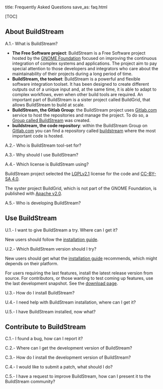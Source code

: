 title: Frequently Asked Questions
save_as: faq.html

[TOC]

## About BuildStream

A.1.- What is BuildStream?

* **The Free Software project**: BuildStream is a Free Software project hosted by the [GNOME Foundation](https://www.gnome.org/foundation/) focused on improving the continuous integration of complex systems and applications. The project aim to pay special attention to those developers and integrators who care about the maintainability of their projects during a long period of time. 
* **BuildStream, the toolset**: BuildStream is a powerful and flexible software integration toolset. It has been designed to create different outputs out of a unique input and, at the same time, it is able to adapt to complex workflows, even when other build tools are required. An important part of BuildStream is a sister project called BuildGrid, that allows BuildStream to build at scale.
* **BuildStream, the Gitlab Group**: the BuildStream project uses [Gitlab.com](https://gitlab.com) service to host the repositories and manage the project. To do so, a [Group called BuildStream](https://gitlab.com/BuildStream) was created.
* **buildstream, the code repository**: within the BuildStream Group on [Gitlab.com](https://gitlab.com/BuildStream) you can find a repository called [buildstream](https://gitlab.com/BuildStream/buildstream) where the most important code is hosted.

A.2.- Who is BuildStream tool-set for?


A.3.- Why should I use BuildStream?


A.4.- Which license is BuildStream using?

BuildStream project selected the [LGPLv2.1](https://gitlab.com/BuildStream/buildstream/blob/master/COPYING) license for the code and [CC-BY-SA 4.0](https://creativecommons.org/licenses/by-sa/4.0/).

The syster project BuildGrid, which is not part of the GNOME Foundation, is published with [Apache v2.0](https://gitlab.com/BuildGrid/buildgrid/blob/master/LICENSE).


A.5.- Who is developing BuildStream?


## Use BuildStream

U.1.- I want to give BuildStream a try. Where can I get it?

New users should follow the [installation guide]({filename}installation.md).

U.2.- Which BuildStream version should I try?

New users should get what the [installation guide]({filename}installation.md)
recommends, which might depends on their platform.

For users requiring the last features, install the latest release
version from source. For contributors, or those wanting to test coming
up features, use the last development snapshot. See the [download
page]({filename}download.md).

U.3.- How do I install BuildStream?

U.4.- I need help with BuildStream installation, where can I get it?

U.5.- I have BuildStream installed, now what?


## Contribute to BuildStream

C.1.- I found a bug, how can I report it?

C.2.- Where can I get the development version of BuildStream?

C.3.- How do I install the development version of BuildStream?

C.4.- I would like to submit a patch, what should I do?

C.5.- I have a request to improve BuildStream, how can I present it to the BuildStream community?


